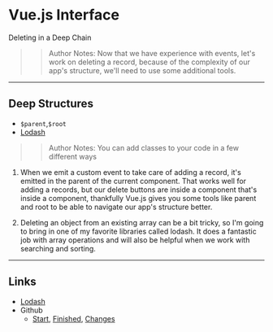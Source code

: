 <!-- .slide: data-state="title" -->
# Vue.js Interface
Deleting in a Deep Chain

> > Author Notes: Now that we have experience with events, let's work on deleting a record, because of the complexity of our app's structure, we'll need to use some additional tools.

---

## Deep Structures

- `$parent`,`$root`
- [Lodash][1]

> > Author Notes: You can add classes to your code in a few different ways

1. When we emit a custom event to take care of adding a record, it's emitted in the parent of the current component. That works well for adding a records, but our delete buttons are inside a component that's inside a component, thankfully Vue.js gives you some tools like parent and root to be able to navigate our app's structure better.

1. Deleting an object from an existing array can be a bit tricky, so I'm going to bring in one of my favorite libraries called lodash. It does a fantastic job with array operations and will also be helpful when we work with searching and sorting.

---

## Links
- [Lodash][2]
- Github
  - [Start][3], [Finished][4], [Changes][5]

[1]:	https://lodash.com/
[2]:	https://lodash.com/
[3]:	https://github.com/planetoftheweb/vueinterface/tree/04_03b
[4]:	https://github.com/planetoftheweb/vueinterface/tree/04_03e
[5]:	https://github.com/planetoftheweb/vueinterface/compare/04_02e...04_03e